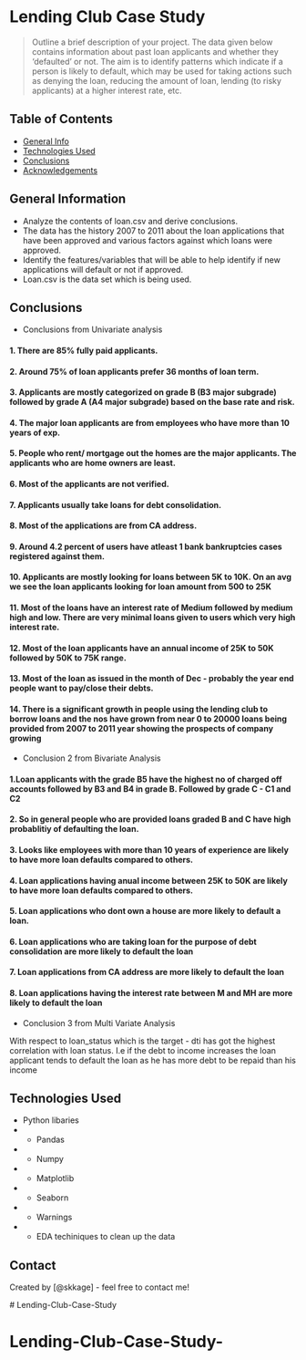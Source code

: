 # Lending Club Case Study
> Outline a brief description of your project.
The data given below contains information about past loan applicants and whether they ‘defaulted’ or not. The aim is to identify patterns which indicate if a person is likely to default, which may be used for taking actions such as denying the loan, reducing the amount of loan, lending (to risky applicants) at a higher interest rate, etc.

## Table of Contents
* [General Info](#general-information)
* [Technologies Used](#technologies-used)
* [Conclusions](#conclusions)
* [Acknowledgements](#acknowledgements)

<!-- You can include any other section that is pertinent to your problem -->

## General Information
- Analyze the contents of loan.csv and derive conclusions.
- The data has the history 2007 to 2011 about the loan applications that have been approved and various factors against which loans were approved.
- Identify the features/variables that will be able to help identify if new applications will default or not if approved.
- Loan.csv is the data set which is being used.

<!-- You don't have to answer all the questions - just the ones relevant to your project. -->

## Conclusions
- Conclusions from Univariate analysis

#### 1. There are 85% fully paid applicants.
#### 2. Around 75% of loan applicants prefer 36 months of loan term.
#### 3. Applicants are mostly categorized on grade B (B3 major subgrade) followed by grade A (A4 major subgrade) based on the base rate and risk.
#### 4. The major loan applicants are from employees who have more than 10 years of exp.
#### 5. People who rent/ mortgage out the homes are the major applicants. The applicants who are home owners are least.
#### 6. Most of the applicants are not verified.
#### 7. Applicants usually take loans for debt consolidation.
#### 8. Most of the applications are from CA address.
#### 9. Around 4.2 percent of users have atleast 1 bank bankruptcies cases registered against them.
#### 10. Applicants are mostly looking for loans between 5K to 10K. On an avg we see the loan applicants looking for loan amount from 500 to 25K
#### 11. Most of the loans have an interest rate of Medium followed by medium high and low. There are very minimal loans given to users which very high interest rate.
#### 12. Most of the loan applicants have an annual income of 25K to 50K followed by 50K to 75K range.
#### 13. Most of the loan as issued in the month of Dec - probably the year end people want to pay/close their debts.
#### 14. There is a significant growth in people using the lending club to borrow loans and the nos have grown from near 0 to 20000 loans being provided from 2007 to  2011 year showing the prospects of company growing


- Conclusion 2 from Bivariate Analysis

#### 1.Loan applicants with the grade B5 have the highest no of charged off accounts followed by B3 and B4 in grade B. Followed by grade C - C1 and C2
#### 2. So in general people who are provided loans graded B and C have high probablitiy of defaulting the loan.
#### 3. Looks like employees with more than 10 years of experience are likely to have more loan defaults compared to others.
#### 4. Loan applications having anual income between 25K to 50K are likely to have more loan defaults compared to others.
#### 5. Loan applications who dont own a house are more likely to default a loan.
#### 6. Loan applications who are taking loan for the purpose of debt consolidation are more likely to default the loan
#### 7. Loan applications from CA address are more  likely to default the loan
#### 8. Loan applications having the interest rate between M and MH are more  likely to default the loan

- Conclusion 3 from Multi Variate Analysis

With respect to loan_status which is the target - dti has got the highest correlation with loan status. I.e if the debt to income increases the loan applicant tends to default the loan as he has more debt to be repaid than his income 

<!-- You don't have to answer all the questions - just the ones relevant to your project. -->


## Technologies Used
- Python libaries
- - Pandas
- - Numpy
- - Matplotlib
- - Seaborn
- - Warnings
- - EDA techiniques to clean up the data

<!-- As the libraries versions keep on changing, it is recommended to mention the version of library used in this project -->




## Contact
Created by [@skkage] - feel free to contact me!


<!-- Optional -->
<!-- ## License -->
<!-- This project is open source and available under the [... License](). -->

<!-- You don't have to include all sections - just the one's relevant to your project --># Lending-Club-Case-Study
# Lending-Club-Case-Study-
